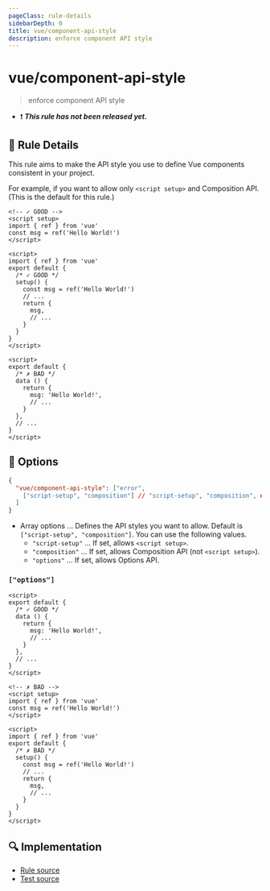 ```yaml
---
pageClass: rule-details
sidebarDepth: 0
title: vue/component-api-style
description: enforce component API style
---
```

# vue/component-api-style

> enforce component API style

- :exclamation: <badge text="This rule has not been released yet." vertical="middle" type="error"> ***This rule has not been released yet.*** </badge>

## :book: Rule Details

This rule aims to make the API style you use to define Vue components consistent in your project.

For example, if you want to allow only `<script setup>` and Composition API.  
(This is the default for this rule.)

<eslint-code-block :rules="{'vue/component-api-style': ['error']}">

```vue
<!-- ✓ GOOD -->
<script setup>
import { ref } from 'vue'
const msg = ref('Hello World!')
</script>
```

</eslint-code-block>

<eslint-code-block :rules="{'vue/component-api-style': ['error']}">

```vue
<script>
import { ref } from 'vue'
export default {
  /* ✓ GOOD */
  setup() {
    const msg = ref('Hello World!')
    // ...
    return {
      msg,
      // ...
    }
  }
}
</script>
```

</eslint-code-block>

<eslint-code-block :rules="{'vue/component-api-style': ['error']}">

```vue
<script>
export default {
  /* ✗ BAD */
  data () {
    return {
      msg: 'Hello World!',
      // ...
    }
  },
  // ...
}
</script>
```

</eslint-code-block>

## :wrench: Options

```json
{
  "vue/component-api-style": ["error",
    ["script-setup", "composition"] // "script-setup", "composition", or "options"
  ]
}
```

- Array options ... Defines the API styles you want to allow. Default is `["script-setup", "composition"]`. You can use the following values.
  - `"script-setup"` ... If set, allows `<script setup>`.
  - `"composition"` ... If set, allows Composition API (not `<script setup>`).
  - `"options"` ... If set, allows Options API.

### `["options"]`

<eslint-code-block :rules="{'vue/component-api-style': ['error', ['options']]}">

```vue
<script>
export default {
  /* ✓ GOOD */
  data () {
    return {
      msg: 'Hello World!',
      // ...
    }
  },
  // ...
}
</script>
```

</eslint-code-block>

<eslint-code-block :rules="{'vue/component-api-style': ['error', ['options']]}">

```vue
<!-- ✗ BAD -->
<script setup>
import { ref } from 'vue'
const msg = ref('Hello World!')
</script>
```

</eslint-code-block>

<eslint-code-block :rules="{'vue/component-api-style': ['error', ['options']]}">

```vue
<script>
import { ref } from 'vue'
export default {
  /* ✗ BAD */
  setup() {
    const msg = ref('Hello World!')
    // ...
    return {
      msg,
      // ...
    }
  }
}
</script>
```

</eslint-code-block>

## :mag: Implementation

- [Rule source](https://github.com/vuejs/eslint-plugin-vue/blob/master/lib/rules/component-api-style.js)
- [Test source](https://github.com/vuejs/eslint-plugin-vue/blob/master/tests/lib/rules/component-api-style.js)
